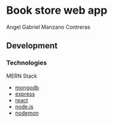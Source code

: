 # Book store web app
Angel Gabriel Manzano Contreras

## Development

### Technologies

MERN Stack
- [mongodb](https://www.mongodb.com/)
- [express](https://expressjs.com/)
- [react](https://react.dev/)
- [node.js](https://nodejs.org/en)
- [nodemon](https://www.npmjs.com/package/nodemon)